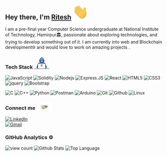 ## Hey there, I'm <a href="https://ritcode.github.io" target="_blank">Ritesh</a> <img src="https://raw.githubusercontent.com/ritcode/ritcode/main/Hi.gif" width=50px >

I am a pre-final year Computer Science undergraduate at National Institute of Technology, Hamirpur🏛, passionate about exploring technologies, and trying to develop something out of it. I am currently into web and Blockchain development🌐 and would love to work on amazing projects .



### Tech Stack  <img src="https://raw.githubusercontent.com/ritcode/ritcode/main/Developer.gif" width=50px >

<img alt="JavaScript" height="20px" src="https://img.shields.io/badge/-JavaScript-black?style=flat-square&logo=javascript"/> <img alt="Solidity" height="20px" src="https://img.shields.io/badge/Solidity-e6e6e6?style=for-the-badge&logo=solidity&logoColor=black"/> <img alt="Nodejs" height="20px" src="https://img.shields.io/badge/-Nodejs-black?style=flat-square&logo=Node.js"/> <img alt="Express.JS" height="20px" src="https://img.shields.io/badge/-Express.JS-c7b198?style=plastic&logo=Express.JS"/> <img alt="React" height="20px" src="https://img.shields.io/badge/-React-black?style=flat-square&logo=react"/> <img alt="HTML5" height="20px" src="https://img.shields.io/badge/-HTML5-E34F26?style=flat-square&logo=html5&logoColor=white"/> <img alt="CSS3" height="20px" src="https://img.shields.io/badge/-CSS3-1572B6?style=flat-square&logo=css3"/> <img alt="jquery" height="20px" src="https://img.shields.io/badge/jQuery-0769AD?style=for-the-badge&logo=jquery&logoColor=white"/> <img alt="Bootstrap" height="20px" src="https://img.shields.io/badge/-Bootstrap-563D7C?style=flat-square&logo=bootstrap"/> 

<img alt="C" height="20px" src="https://img.shields.io/badge/c-%2300599C.svg?style=for-the-badge&logo=c&logoColor=white"/> <img alt="C++" src="https://img.shields.io/badge/-C++-00599C?style=flat-square&logo=c"/> <img height="20px" alt="Python" src="https://img.shields.io/badge/Python-3776AB?style=for-the-badge&logo=python&logoColor=white"/> <img height="20px" alt="Postman" src="https://img.shields.io/badge/Postman-black?style=flat-square&logo=postman"/> <img height="20px" alt="Arduino" src="https://img.shields.io/badge/Arduino-black?style=flat-square&logo=arduino"/> <img height="20px" alt="Git" src="https://img.shields.io/badge/-Git-black?style=flat-square&logo=git"/> <img height="20px" alt="Github" src="https://img.shields.io/badge/-GitHub-181717?style=flat-square&logo=github"/> <img height="20px" alt="Linux" src="https://img.shields.io/badge/Linux-black?style=flat-square&logo=linux"/>



### Connect me  <img src="https://raw.githubusercontent.com/ritcode/ritcode/main/Handshake.gif" width=50px >

<a href="https://www.linkedin.com/in/ritcode" target="_blank"><img alt="LinkedIn" height="20px" src="https://img.shields.io/badge/-LinkedIn-0077B5?style=flat-square&logo=Linkedin&logoColor=white"></a>
<br>
<a href="mailto:riteshshawk.rk@gmail.com" target="_blank"><img alt="Gmail" height="20px" src="https://img.shields.io/badge/Gmail-D14836?style=for-the-badge&logo=gmail&logoColor=white"></a>





### GitHub Analytics  ⚙️

<img alt="view count" src="https://komarev.com/ghpvc/?username=ritcode&style=plastic">

<img alt = "Github Stats" src="https://github-readme-stats.vercel.app/api?username=ritcode&show_icons=true&count_private=true&hide=issues,stars&hide_border=true&title_color=5391FE&theme=tokyonight">

<img alt = "Top Language" src="https://github-readme-stats.vercel.app/api/top-langs/?username=ritcode&hide=python,sass&hide_border=true&layout=compact">

<!-- - for future references
<img alt="Firebase" height="20px" src="https://img.shields.io/badge/firebase-ffca28?style=for-the-badge&logo=firebase&logoColor=white"/> <img alt="MongoDB" height="20px" src="https://img.shields.io/badge/-MongoDB-black?style=flat-square&logo=mongodb"/>
![Java](https://img.shields.io/badge/-java-3f4441?style=plastic&logo=java)   
![Python](https://img.shields.io/badge/-Python-8fcfd1?style=plastic&logo=Python) 
![MySQL](https://img.shields.io/badge/-MySQL-black?style=flat-square&logo=mysql)   
![Heroku](https://img.shields.io/badge/-Heroku-430098?style=flat-square&logo=heroku) 
![Shell](https://img.shields.io/badge/-Shell-blasck?style=plastic&logo=Shell)  
[![Gmail](https://img.shields.io/badge/Gmail-D14836?style=for-the-badge&logo=gmail&logoColor=white)](mailto:riteshshawk.rk@gmail.com) 
- 🌱 Currently learning & Working  : ![React](https://img.shields.io/badge/-React-black?style=flat-square&logo=react)  ![Express.JS](https://img.shields.io/badge/-Express.JS-c7b198?style=plastic&logo=Express.JS)  
-->
